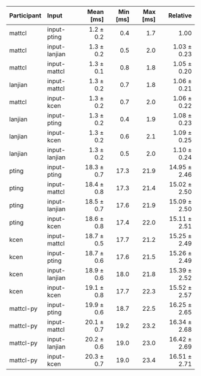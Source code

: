 | Participant | Input | Mean [ms] | Min [ms] | Max [ms] | Relative |
|:---|:---|---:|---:|---:|---:|
| mattcl | input-pting | 1.2 ± 0.2 | 0.4 | 1.7 | 1.00 |
| mattcl | input-lanjian | 1.3 ± 0.2 | 0.5 | 2.0 | 1.03 ± 0.23 |
| mattcl | input-mattcl | 1.3 ± 0.1 | 0.8 | 1.8 | 1.05 ± 0.20 |
| lanjian | input-mattcl | 1.3 ± 0.2 | 0.7 | 1.8 | 1.06 ± 0.21 |
| mattcl | input-kcen | 1.3 ± 0.2 | 0.7 | 2.0 | 1.06 ± 0.22 |
| lanjian | input-pting | 1.3 ± 0.2 | 0.4 | 1.9 | 1.08 ± 0.23 |
| lanjian | input-kcen | 1.3 ± 0.2 | 0.6 | 2.1 | 1.09 ± 0.25 |
| lanjian | input-lanjian | 1.3 ± 0.2 | 0.5 | 2.0 | 1.10 ± 0.24 |
| pting | input-pting | 18.3 ± 0.7 | 17.3 | 21.9 | 14.95 ± 2.46 |
| pting | input-mattcl | 18.4 ± 0.8 | 17.3 | 21.4 | 15.02 ± 2.50 |
| pting | input-lanjian | 18.5 ± 0.7 | 17.6 | 21.9 | 15.09 ± 2.50 |
| pting | input-kcen | 18.6 ± 0.8 | 17.4 | 22.0 | 15.11 ± 2.51 |
| kcen | input-mattcl | 18.7 ± 0.5 | 17.7 | 21.2 | 15.25 ± 2.49 |
| kcen | input-pting | 18.7 ± 0.6 | 17.6 | 21.5 | 15.26 ± 2.49 |
| kcen | input-lanjian | 18.9 ± 0.6 | 18.0 | 21.8 | 15.39 ± 2.52 |
| kcen | input-kcen | 19.1 ± 0.8 | 17.7 | 22.3 | 15.52 ± 2.57 |
| mattcl-py | input-pting | 19.9 ± 0.6 | 18.7 | 22.5 | 16.25 ± 2.65 |
| mattcl-py | input-mattcl | 20.1 ± 0.7 | 19.2 | 23.2 | 16.34 ± 2.68 |
| mattcl-py | input-lanjian | 20.2 ± 0.6 | 19.0 | 23.0 | 16.42 ± 2.69 |
| mattcl-py | input-kcen | 20.3 ± 0.7 | 19.0 | 23.4 | 16.51 ± 2.71 |
